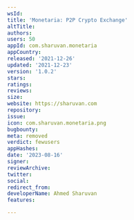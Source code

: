 ```yaml
---
wsId: 
title: 'Monetaria: P2P Crypto Exchange'
altTitle: 
authors: 
users: 50
appId: com.sharuvan.monetaria
appCountry: 
released: '2021-12-26'
updated: '2021-12-23'
version: '1.0.2'
stars: 
ratings: 
reviews: 
size: 
website: https://sharuvan.com
repository: 
issue: 
icon: com.sharuvan.monetaria.png
bugbounty: 
meta: removed
verdict: fewusers
appHashes: 
date: '2023-08-16'
signer: 
reviewArchive: 
twitter: 
social: 
redirect_from: 
developerName: Ahmed Sharuvan
features: 

---
```


